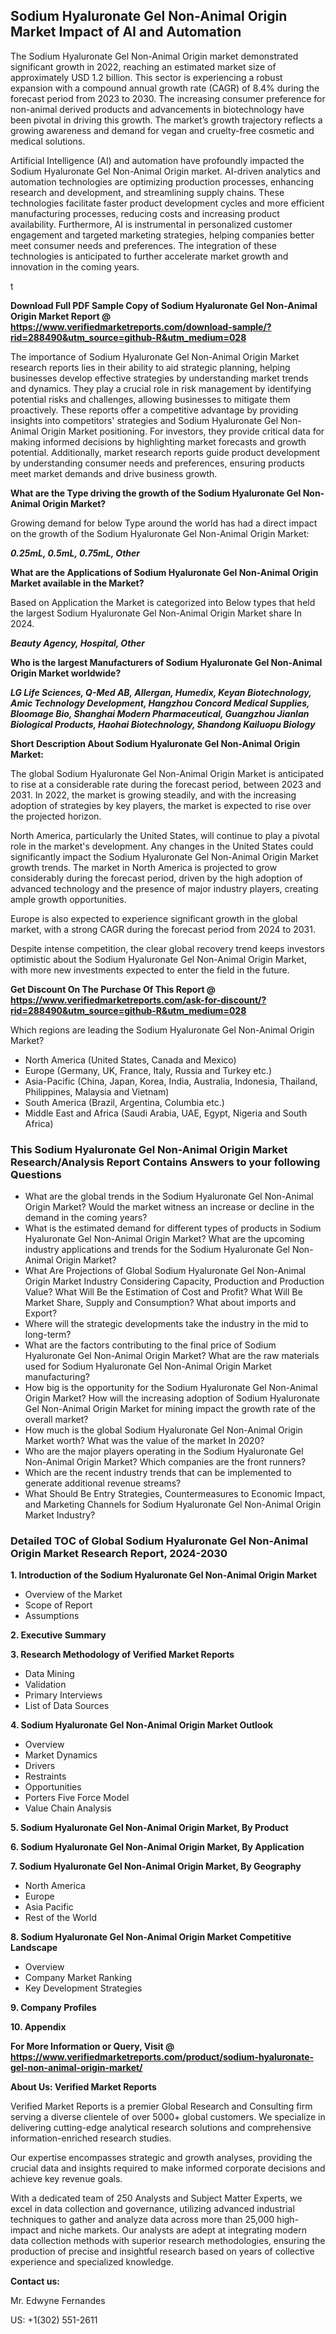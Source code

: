 <h2>Sodium Hyaluronate Gel Non-Animal Origin Market Impact of AI and Automation</h2><p>The Sodium Hyaluronate Gel Non-Animal Origin market demonstrated significant growth in 2022, reaching an estimated market size of approximately USD 1.2 billion. This sector is experiencing a robust expansion with a compound annual growth rate (CAGR) of 8.4% during the forecast period from 2023 to 2030. The increasing consumer preference for non-animal derived products and advancements in biotechnology have been pivotal in driving this growth. The market’s growth trajectory reflects a growing awareness and demand for vegan and cruelty-free cosmetic and medical solutions.</p><p>Artificial Intelligence (AI) and automation have profoundly impacted the Sodium Hyaluronate Gel Non-Animal Origin market. AI-driven analytics and automation technologies are optimizing production processes, enhancing research and development, and streamlining supply chains. These technologies facilitate faster product development cycles and more efficient manufacturing processes, reducing costs and increasing product availability. Furthermore, AI is instrumental in personalized customer engagement and targeted marketing strategies, helping companies better meet consumer needs and preferences. The integration of these technologies is anticipated to further accelerate market growth and innovation in the coming years.</p>t</p><p id="" class=""><strong>Download Full PDF Sample Copy of Sodium Hyaluronate Gel Non-Animal Origin Market Report @ <a href="https://www.verifiedmarketreports.com/download-sample/?rid=288490&utm_source=github-R&utm_medium=028" target="_blank">https://www.verifiedmarketreports.com/download-sample/?rid=288490&utm_source=github-R&utm_medium=028</a></strong></p><p>The importance of&nbsp;Sodium Hyaluronate Gel Non-Animal Origin Market research reports lies in their ability to aid strategic planning, helping businesses develop effective strategies by understanding market trends and dynamics. They play a crucial role in risk management by identifying potential risks and challenges, allowing businesses to mitigate them proactively. These reports offer a competitive advantage by providing insights into competitors' strategies and Sodium Hyaluronate Gel Non-Animal Origin Market positioning. For investors, they provide critical data for making informed decisions by highlighting market forecasts and growth potential. Additionally, market research reports guide product development by understanding consumer needs and preferences, ensuring products meet market demands and drive business growth.</p><p><strong>What are the&nbsp;Type driving the growth of the Sodium Hyaluronate Gel Non-Animal Origin Market?</strong></p><p id="" class="">Growing demand for below Type around the world has had a direct impact on the growth of the Sodium Hyaluronate Gel Non-Animal Origin Market:</p><em><strong>0.25mL, 0.5mL, 0.75mL, Other</strong></em></p><strong>What are the&nbsp;Applications&nbsp;of Sodium Hyaluronate Gel Non-Animal Origin Market available in the Market?</strong></p><p id="" class="">Based on Application the Market is categorized into Below types that held the largest Sodium Hyaluronate Gel Non-Animal Origin Market share In 2024.</p><em><strong>Beauty Agency, Hospital, Other</strong></em></p><strong>Who is the largest Manufacturers of Sodium Hyaluronate Gel Non-Animal Origin Market worldwide?</strong></p><p><em><strong>LG Life Sciences, Q-Med AB, Allergan, Humedix, Keyan Biotechnology, Amic Technology Development, Hangzhou Concord Medical Supplies, Bloomage Bio, Shanghai Modern Pharmaceutical, Guangzhou Jianlan Biological Products, Haohai Biotechnology, Shandong Kailuopu Biology</strong></em></p><p id="" class=""><strong>Short Description About Sodium Hyaluronate Gel Non-Animal Origin Market:</strong></p><p>The global Sodium Hyaluronate Gel Non-Animal Origin Market is anticipated to rise at a considerable rate during the forecast period, between 2023 and 2031. In 2022, the market is growing steadily, and with the increasing adoption of strategies by key players, the market is expected to rise over the projected horizon.</p><p>North America, particularly the United States, will continue to play a pivotal role in the market's development. Any changes in the United States could significantly impact the Sodium Hyaluronate Gel Non-Animal Origin Market growth trends. The market in North America is projected to grow considerably during the forecast period, driven by the high adoption of advanced technology and the presence of major industry players, creating ample growth opportunities.</p><p>Europe is also expected to experience significant growth in the global market, with a strong CAGR during the forecast period from 2024 to 2031.</p><p>Despite intense competition, the clear global recovery trend keeps investors optimistic about the Sodium Hyaluronate Gel Non-Animal Origin Market, with more new investments expected to enter the field in the future.</p><p id="" class=""><strong>Get Discount On The Purchase Of This Report @ <a href="https://www.verifiedmarketreports.com/ask-for-discount/?rid=288490&utm_source=github-R&utm_medium=028" target="_blank">https://www.verifiedmarketreports.com/ask-for-discount/?rid=288490&utm_source=github-R&utm_medium=028</a></strong></p>Which regions are leading the Sodium Hyaluronate Gel Non-Animal Origin Market?</p><ul><li>North America (United States, Canada and Mexico)</li><li>Europe (Germany, UK, France, Italy, Russia and Turkey etc.)</li><li>Asia-Pacific (China, Japan, Korea, India, Australia, Indonesia, Thailand, Philippines, Malaysia and Vietnam)</li><li>South America (Brazil, Argentina, Columbia etc.)</li><li>Middle East and Africa (Saudi Arabia, UAE, Egypt, Nigeria and South Africa)</li></ul><h3 id="" class="">This Sodium Hyaluronate Gel Non-Animal Origin Market Research/Analysis Report Contains Answers to your following Questions</h3><ul><li>What are the global trends in the Sodium Hyaluronate Gel Non-Animal Origin Market? Would the market witness an increase or decline in the demand in the coming years?</li><li>What is the estimated demand for different types of products in Sodium Hyaluronate Gel Non-Animal Origin Market? What are the upcoming industry applications and trends for the Sodium Hyaluronate Gel Non-Animal Origin Market?</li><li>What Are Projections of Global Sodium Hyaluronate Gel Non-Animal Origin Market Industry Considering Capacity, Production and Production Value? What Will Be the Estimation of Cost and Profit? What Will Be Market Share, Supply and Consumption? What about imports and Export?</li><li>Where will the strategic developments take the industry in the mid to long-term?</li><li>What are the factors contributing to the final price of Sodium Hyaluronate Gel Non-Animal Origin Market? What are the raw materials used for Sodium Hyaluronate Gel Non-Animal Origin Market manufacturing?</li><li>How big is the opportunity for the Sodium Hyaluronate Gel Non-Animal Origin Market? How will the increasing adoption of Sodium Hyaluronate Gel Non-Animal Origin Market for mining impact the growth rate of the overall market?</li><li>How much is the global Sodium Hyaluronate Gel Non-Animal Origin Market worth? What was the value of the market In 2020?</li><li>Who are the major players operating in the Sodium Hyaluronate Gel Non-Animal Origin Market? Which companies are the front runners?</li><li>Which are the recent industry trends that can be implemented to generate additional revenue streams?</li><li>What Should Be Entry Strategies, Countermeasures to Economic Impact, and Marketing Channels for Sodium Hyaluronate Gel Non-Animal Origin Market Industry?</li></ul><h3 id="" class="">Detailed TOC of Global Sodium Hyaluronate Gel Non-Animal Origin Market Research Report, 2024-2030</h3><p id="" class=""><strong>1. Introduction of the Sodium Hyaluronate Gel Non-Animal Origin Market</strong></p><ul><li>Overview of the Market</li><li>Scope of Report</li><li>Assumptions</li></ul><p id="" class=""><strong>2. Executive Summary</strong></p><p id="" class=""><strong>3. Research Methodology of Verified Market Reports</strong></p><ul><li>Data Mining</li><li>Validation</li><li>Primary Interviews</li><li>List of Data Sources</li></ul><p id="" class=""><strong>4. Sodium Hyaluronate Gel Non-Animal Origin Market Outlook</strong></p><ul><li>Overview</li><li>Market Dynamics</li><li>Drivers</li><li>Restraints</li><li>Opportunities</li><li>Porters Five Force Model</li><li>Value Chain Analysis</li></ul><p id="" class=""><strong>5. Sodium Hyaluronate Gel Non-Animal Origin Market, By Product</strong></p><p id="" class=""><strong>6. Sodium Hyaluronate Gel Non-Animal Origin Market, By Application</strong></p><p id="" class=""><strong>7. Sodium Hyaluronate Gel Non-Animal Origin Market, By Geography</strong></p><ul><li>North America</li><li>Europe</li><li>Asia Pacific</li><li>Rest of the World</li></ul><p id="" class=""><strong>8. Sodium Hyaluronate Gel Non-Animal Origin Market Competitive Landscape</strong></p><ul><li>Overview</li><li>Company Market Ranking</li><li>Key Development Strategies</li></ul><p id="" class=""><strong>9. Company Profiles</strong></p><p id="" class=""><strong>10. Appendix</strong></p><p id="" class=""><strong>For More Information or Query, Visit @ <a href="https://www.verifiedmarketreports.com/product/sodium-hyaluronate-gel-non-animal-origin-market/" target="_blank">https://www.verifiedmarketreports.com/product/sodium-hyaluronate-gel-non-animal-origin-market/</a></strong></p><p id="" class=""><strong>About Us: Verified Market Reports</strong></p><p id="" class="">Verified Market Reports is a premier Global Research and Consulting firm serving a diverse clientele of over 5000+ global customers. We specialize in delivering cutting-edge analytical research solutions and comprehensive information-enriched research studies.</p><p id="" class="">Our expertise encompasses strategic and growth analyses, providing the crucial data and insights required to make informed corporate decisions and achieve key revenue goals.</p><p id="" class="">With a dedicated team of 250 Analysts and Subject Matter Experts, we excel in data collection and governance, utilizing advanced industrial techniques to gather and analyze data across more than 25,000 high-impact and niche markets. Our analysts are adept at integrating modern data collection methods with superior research methodologies, ensuring the production of precise and insightful research based on years of collective experience and specialized knowledge.</p><p id="" class=""><strong>Contact us:</strong></p><p id="" class="">Mr. Edwyne Fernandes</p><p id="" class="">US: +1(302) 551-2611</p>